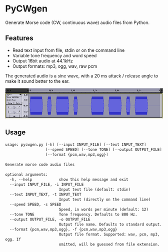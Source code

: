 # PyCWgen

Generate Morse code (CW, continuous wave) audio files from Python.

## Features

- Read text input from file, stdin or on the command line
- Variable tone frequency and word speed
- Output 16bit audio at 44.1kHz
- Output formats: mp3, ogg, wav, raw pcm

The generated audio is a sine wave, with a 20 ms attack / release
angle to make it sound better to the ear.

![](.img/waveform.png)


## Usage

```
usage: pycwgen.py [-h] [--input INPUT_FILE] [--text INPUT_TEXT]
                  [--speed SPEED] [--tone TONE] [--output OUTPUT_FILE]
                  [--format {pcm,wav,mp3,ogg}]

Generate morse code audio files

optional arguments:
  -h, --help            show this help message and exit
  --input INPUT_FILE, -i INPUT_FILE
                        Input text file (default: stdin)
  --text INPUT_TEXT, -t INPUT_TEXT
                        Input text (directly on the command line)
  --speed SPEED, -s SPEED
                        Speed, in words per minute (default: 12)
  --tone TONE           Tone frequency. Defaults to 800 Hz.
  --output OUTPUT_FILE, -o OUTPUT_FILE
                        Output file name. Defaults to standard output.
  --format {pcm,wav,mp3,ogg}, -f {pcm,wav,mp3,ogg}
                        Output file format. Supported: wav, pcm, mp3, ogg. If
                        omitted, will be guessed from file extension.
```
